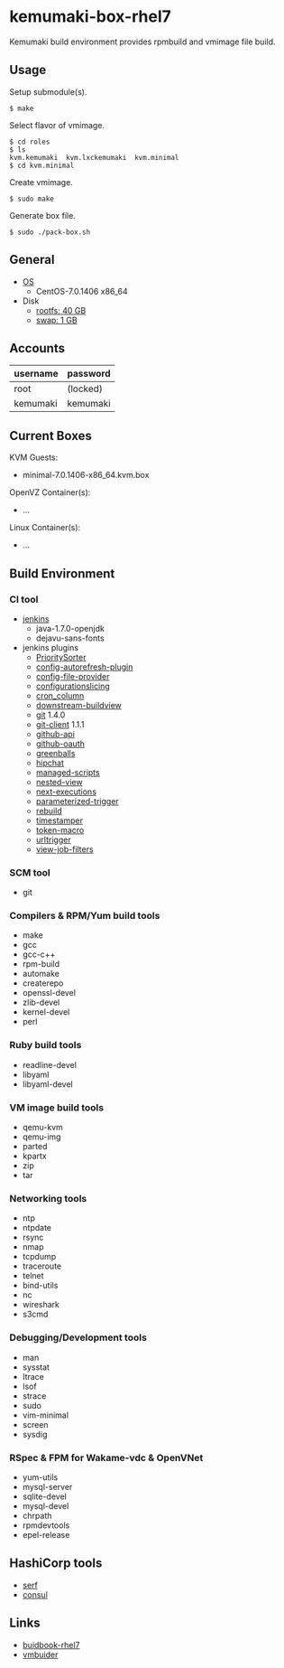 kemumaki-box-rhel7
==================

Kemumaki build environment provides rpmbuild and vmimage file build.

Usage
-----

Setup submodule(s).

```
$ make
```

Select flavor of vmimage.

```
$ cd roles
$ ls
kvm.kemumaki  kvm.lxckemumaki  kvm.minimal
$ cd kvm.minimal
```

Create vmimage.

```
$ sudo make
```

Generate box file.

```
$ sudo ./pack-box.sh
```

General
-------

+ [OS](vmbuilder.conf#L5-L6)
  + CentOS-7.0.1406 x86_64
+ Disk
  + [rootfs: 40 GB](vmbuilder.conf.d/disk.conf#L1)
  + [swap: 1 GB](vmbuilder.conf.d/disk.conf#L2)

Accounts
--------

| username | password |
|:---------|:---------|
| root     | (locked) |
| kemumaki | kemumaki |

Current Boxes
-------------

KVM Guests:

+ minimal-7.0.1406-x86_64.kvm.box

OpenVZ Container(s):

+ ...

Linux Container(s):

+ ...

Build Environment
-----------------

### CI tool

+ [jenkins](http://jenkins-ci.org/)
   + java-1.7.0-openjdk
   + dejavu-sans-fonts
+ jenkins plugins
   + [PrioritySorter](https://wiki.jenkins-ci.org/display/JENKINS/Priority+Sorter+Plugin)
   + [config-autorefresh-plugin](https://wiki.jenkins-ci.org/display/JENKINS/Config+AutoRefresh+Plugin)
   + [config-file-provider](https://wiki.jenkins-ci.org/display/JENKINS/Config+File+Provider+Plugin)
   + [configurationslicing](https://wiki.jenkins-ci.org/display/JENKINS/Configuration+Slicing+Plugin)
   + [cron_column](https://wiki.jenkins-ci.org/display/JENKINS/Cron+Column+Plugin)
   + [downstream-buildview](https://wiki.jenkins-ci.org/display/JENKINS/Downstream+buildview+plugin)
   + [git](https://wiki.jenkins-ci.org/display/JENKINS/Git+Plugin)        1.4.0
   + [git-client](https://wiki.jenkins-ci.org/display/JENKINS/Git+Client+Plugin) 1.1.1
   + [github-api](https://wiki.jenkins-ci.org/display/JENKINS/GitHub+API+Plugin)
   + [github-oauth](https://wiki.jenkins-ci.org/display/JENKINS/Github+OAuth+Plugin)
   + [greenballs](https://wiki.jenkins-ci.org/display/JENKINS/Green+Balls)
   + [hipchat](https://wiki.jenkins-ci.org/display/JENKINS/HipChat+Plugin)
   + [managed-scripts](https://wiki.jenkins-ci.org/display/JENKINS/Managed+Script+Plugin)
   + [nested-view](https://wiki.jenkins-ci.org/display/JENKINS/Nested+View+Plugin)
   + [next-executions](https://wiki.jenkins-ci.org/display/JENKINS/Next+Executions)
   + [parameterized-trigger](https://wiki.jenkins-ci.org/display/JENKINS/Parameterized+Trigger+Plugin)
   + [rebuild](https://wiki.jenkins-ci.org/display/JENKINS/Rebuild+Plugin)
   + [timestamper](https://wiki.jenkins-ci.org/display/JENKINS/Timestamper)
   + [token-macro](https://wiki.jenkins-ci.org/display/JENKINS/Token+Macro+Plugin)
   + [urltrigger](https://wiki.jenkins-ci.org/display/JENKINS/URLTrigger+Plugin)
   + [view-job-filters](https://wiki.jenkins-ci.org/display/JENKINS/View+Job+Filters)

### SCM tool

+ git

### Compilers &amp; RPM/Yum build tools

+ make
+ gcc
+ gcc-c++
+ rpm-build
+ automake
+ createrepo
+ openssl-devel
+ zlib-devel
+ kernel-devel
+ perl

### Ruby build tools

+ readline-devel
+ libyaml
+ libyaml-devel

### VM image build tools

+ qemu-kvm
+ qemu-img
+ parted
+ kpartx
+ zip
+ tar

### Networking tools

+ ntp
+ ntpdate
+ rsync
+ nmap
+ tcpdump
+ traceroute
+ telnet
+ bind-utils
+ nc
+ wireshark
+ s3cmd

### Debugging/Development tools

+ man
+ sysstat
+ ltrace
+ lsof
+ strace
+ sudo
+ vim-minimal
+ screen
+ sysdig

### RSpec &amp; FPM for Wakame-vdc &amp; OpenVNet

+ yum-utils
+ mysql-server
+ sqlite-devel
+ mysql-devel
+ chrpath
+ rpmdevtools
+ epel-release

## HashiCorp tools

+ [serf](https://serfdom.io/)
+ [consul](https://consul.io/)

Links
-----

+ [buidbook-rhel7](https://github.com/wakameci/buildbook-rhel7)
+ [vmbuider](https://github.com/hansode/vmbuilder)
